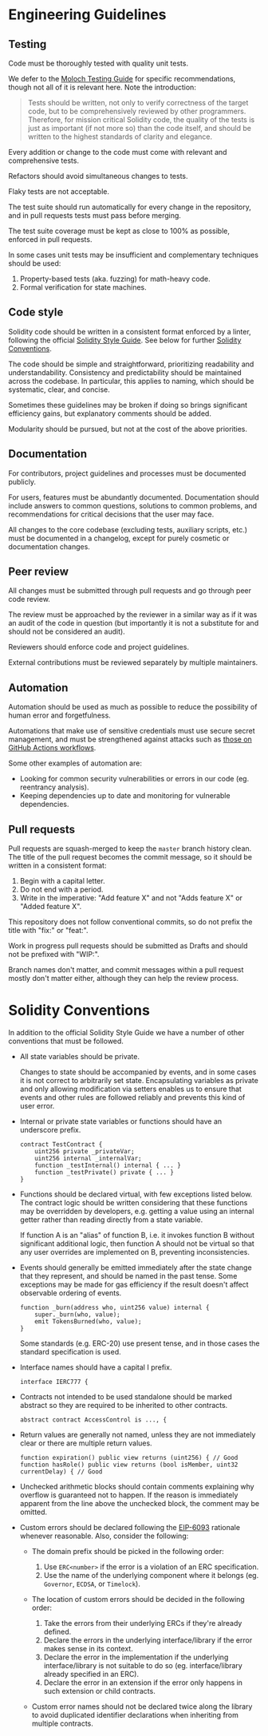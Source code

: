 # Engineering Guidelines

## Testing

Code must be thoroughly tested with quality unit tests.

We defer to the [Moloch Testing Guide](https://github.com/MolochVentures/moloch/tree/master/test#readme) for specific recommendations, though not all of it is relevant here. Note the introduction:

> Tests should be written, not only to verify correctness of the target code, but to be comprehensively reviewed by other programmers. Therefore, for mission critical Solidity code, the quality of the tests is just as important (if not more so) than the code itself, and should be written to the highest standards of clarity and elegance.

Every addition or change to the code must come with relevant and comprehensive tests.

Refactors should avoid simultaneous changes to tests.

Flaky tests are not acceptable.

The test suite should run automatically for every change in the repository, and in pull requests tests must pass before merging.

The test suite coverage must be kept as close to 100% as possible, enforced in pull requests.

In some cases unit tests may be insufficient and complementary techniques should be used:

1. Property-based tests (aka. fuzzing) for math-heavy code.
2. Formal verification for state machines.

## Code style

Solidity code should be written in a consistent format enforced by a linter, following the official [Solidity Style Guide](https://docs.soliditylang.org/en/latest/style-guide.html). See below for further [Solidity Conventions](#solidity-conventions).

The code should be simple and straightforward, prioritizing readability and understandability. Consistency and predictability should be maintained across the codebase. In particular, this applies to naming, which should be systematic, clear, and concise.

Sometimes these guidelines may be broken if doing so brings significant efficiency gains, but explanatory comments should be added.

Modularity should be pursued, but not at the cost of the above priorities.

## Documentation

For contributors, project guidelines and processes must be documented publicly.

For users, features must be abundantly documented. Documentation should include answers to common questions, solutions to common problems, and recommendations for critical decisions that the user may face.

All changes to the core codebase (excluding tests, auxiliary scripts, etc.) must be documented in a changelog, except for purely cosmetic or documentation changes.

## Peer review

All changes must be submitted through pull requests and go through peer code review.

The review must be approached by the reviewer in a similar way as if it was an audit of the code in question (but importantly it is not a substitute for and should not be considered an audit).

Reviewers should enforce code and project guidelines.

External contributions must be reviewed separately by multiple maintainers.

## Automation

Automation should be used as much as possible to reduce the possibility of human error and forgetfulness.

Automations that make use of sensitive credentials must use secure secret management, and must be strengthened against attacks such as [those on GitHub Actions workflows](https://github.com/nikitastupin/pwnhub).

Some other examples of automation are:

- Looking for common security vulnerabilities or errors in our code (eg. reentrancy analysis).
- Keeping dependencies up to date and monitoring for vulnerable dependencies.

## Pull requests

Pull requests are squash-merged to keep the `master` branch history clean. The title of the pull request becomes the commit message, so it should be written in a consistent format:

1) Begin with a capital letter.
2) Do not end with a period.
3) Write in the imperative: "Add feature X" and not "Adds feature X" or "Added feature X".

This repository does not follow conventional commits, so do not prefix the title with "fix:" or "feat:".

Work in progress pull requests should be submitted as Drafts and should not be prefixed with "WIP:".

Branch names don't matter, and commit messages within a pull request mostly don't matter either, although they can help the review process.

# Solidity Conventions

In addition to the official Solidity Style Guide we have a number of other conventions that must be followed.

* All state variables should be private.

  Changes to state should be accompanied by events, and in some cases it is not correct to arbitrarily set state. Encapsulating variables as private and only allowing modification via setters enables us to ensure that events and other rules are followed reliably and prevents this kind of user error.

* Internal or private state variables or functions should have an underscore prefix.

  ```solidity
  contract TestContract {
      uint256 private _privateVar;
      uint256 internal _internalVar;
      function _testInternal() internal { ... }
      function _testPrivate() private { ... }
  }
  ```

* Functions should be declared virtual, with few exceptions listed below. The
  contract logic should be written considering that these functions may be
  overridden by developers, e.g. getting a value using an internal getter rather
  than reading directly from a state variable.

  If function A is an "alias" of function B, i.e. it invokes function B without
  significant additional logic, then function A should not be virtual so that
  any user overrides are implemented on B, preventing inconsistencies.

* Events should generally be emitted immediately after the state change that they
  represent, and should be named in the past tense. Some exceptions may be made for gas
  efficiency if the result doesn't affect observable ordering of events.

  ```solidity
  function _burn(address who, uint256 value) internal {
      super._burn(who, value);
      emit TokensBurned(who, value);
  }
  ```

  Some standards (e.g. ERC-20) use present tense, and in those cases the
  standard specification is used.
  
* Interface names should have a capital I prefix.

  ```solidity
  interface IERC777 {
  ```

* Contracts not intended to be used standalone should be marked abstract
  so they are required to be inherited to other contracts.

  ```solidity
  abstract contract AccessControl is ..., {
  ```

* Return values are generally not named, unless they are not immediately clear or there are multiple return values.

  ```solidity
  function expiration() public view returns (uint256) { // Good
  function hasRole() public view returns (bool isMember, uint32 currentDelay) { // Good
  ```

* Unchecked arithmetic blocks should contain comments explaining why overflow is guaranteed not to happen. If the reason is immediately apparent from the line above the unchecked block, the comment may be omitted.

* Custom errors should be declared following the [EIP-6093](https://eips.ethereum.org/EIPS/eip-6093) rationale whenever reasonable. Also, consider the following:
  
  * The domain prefix should be picked in the following order:
    1. Use `ERC<number>` if the error is a violation of an ERC specification.
    2. Use the name of the underlying component where it belongs (eg. `Governor`, `ECDSA`, or `Timelock`).

  * The location of custom errors should be decided in the following order:
    1. Take the errors from their underlying ERCs if they're already defined.
    2. Declare the errors in the underlying interface/library if the error makes sense in its context.
    3. Declare the error in the implementation if the underlying interface/library is not suitable to do so (eg. interface/library already specified in an ERC).
    4. Declare the error in an extension if the error only happens in such extension or child contracts.

  * Custom error names should not be declared twice along the library to avoid duplicated identifier declarations when inheriting from multiple contracts.
